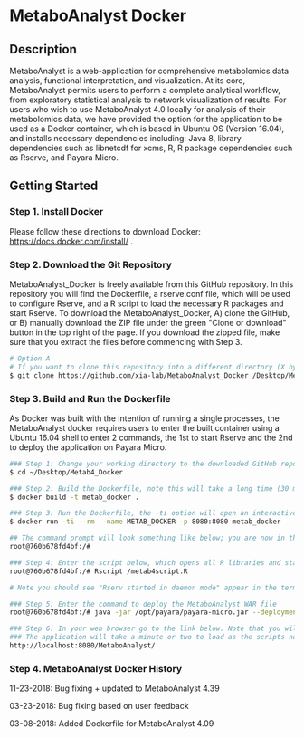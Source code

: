 # MetaboAnalyst Docker

## Description 

MetaboAnalyst is a web-application for comprehensive metabolomics data analysis, functional interpretation, and visualization. At its core, MetaboAnalyst permits users to perform a complete analytical workflow, from exploratory statistical analysis to network visualization of results. For users who wish to use MetaboAnalyst 4.0 locally for analysis of  their metabolomics data, we have provided the option for the application to be used as a Docker container, which is based in Ubuntu OS (Version 16.04), and installs necessary dependencies including: Java 8, library dependencies such as libnetcdf for xcms, R, R package dependencies such as Rserve, and Payara Micro.

## Getting Started

### Step 1. Install Docker

Please follow these directions to download Docker: https://docs.docker.com/install/ .

### Step 2. Download the Git Repository

MetaboAnalyst_Docker is freely available from this GitHub repository. In this repository you will find the Dockerfile, a rserve.conf file, which will be used to configure Rserve, and a R script to load the necessary R packages and start Rserve. To download the MetaboAnalyst_Docker, A) clone the GitHub, or B) manually download the ZIP file under the green "Clone or download" button in the top right of the page. If you download the zipped file, make sure that you extract the files before commencing with Step 3. 

```bash
# Option A
# If you want to clone this repository into a different directory (X by default), specify it as the next command-line option, leaving a space between the link and your directory
$ git clone https://github.com/xia-lab/MetaboAnalyst_Docker /Desktop/Metab4_Docker

```

### Step 3. Build and Run the Dockerfile

As Docker was built with the intention of running a single processes, the MetaboAnalyst docker requires users to enter the built container using a Ubuntu 16.04 shell to enter 2 commands, the 1st to start Rserve and the 2nd to deploy the application on Payara Micro.

```bash
### Step 1: Change your working directory to the downloaded GitHub repository
$ cd ~/Desktop/Metab4_Docker

### Step 2: Build the Dockerfile, note this will take a long time (30 mins / 1 hour) as several packages need to be installed
$ docker build -t metab_docker .

### Step 3: Run the Dockerfile, the -ti option will open an interactive Ubuntu terminal into the created container and presents a command prompt
$ docker run -ti --rm --name METAB_DOCKER -p 8080:8080 metab_docker

## The command prompt will look something like below; you are now in the shell
root@760b678fd4bf:/# 

### Step 4: Enter the script below, which opens all R libraries and starts the Rserve in daemon mode
root@760b678fd4bf:/# Rscript /metab4script.R 

# Note you should see "Rserv started in daemon mode" appear in the terminal.

### Step 5: Enter the command to deploy the MetaboAnalyst WAR file
root@760b678fd4bf:/# java -jar /opt/payara/payara-micro.jar --deploymentDir /opt/payara/deployments

### Step 6: In your web browser go to the link below. Note that you will have to change the MetaboAnalyst version in the link based on the WAR file 
### The application will take a minute or two to load as the scripts need to be compiled
http://localhost:8080/MetaboAnalyst/

```
### Step 4. MetaboAnalyst Docker History

11-23-2018: Bug fixing + updated to MetaboAnalyst 4.39

03-23-2018: Bug fixing based on user feedback

03-08-2018: Added Dockerfile for MetaboAnalyst 4.09
